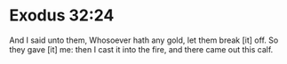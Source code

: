# Exodus 32:24

And I said unto them, Whosoever hath any gold, let them break [it] off. So they gave [it] me: then I cast it into the fire, and there came out this calf.
